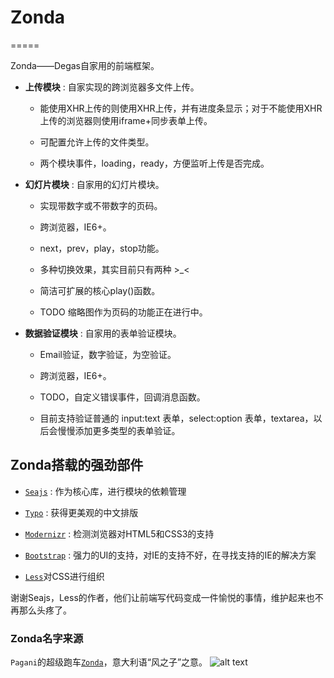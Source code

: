 # Zonda
=====



Zonda——Degas自家用的前端框架。



- **上传模块** : 自家实现的跨浏览器多文件上传。

    + 能使用XHR上传的则使用XHR上传，并有进度条显示；对于不能使用XHR上传的浏览器则使用iframe+同步表单上传。

    + 可配置允许上传的文件类型。

    + 两个模块事件，loading，ready，方便监听上传是否完成。

- **幻灯片模块** : 自家用的幻灯片模块。

    + 实现带数字或不带数字的页码。

    + 跨浏览器，IE6+。

    + next，prev，play，stop功能。

    + 多种切换效果，其实目前只有两种 >_<

    + 简洁可扩展的核心play()函数。

    + TODO 缩略图作为页码的功能正在进行中。

- **数据验证模块** : 自家用的表单验证模块。

    + Email验证，数字验证，为空验证。

    + 跨浏览器，IE6+。

    + TODO，自定义错误事件，回调消息函数。

    + 目前支持验证普通的 input:text 表单，select:option 表单，textarea，以后会慢慢添加更多类型的表单验证。
    
## Zonda搭载的强劲部件

- [`Seajs`](http://seajs.org/docs/#intro) : 作为核心库，进行模块的依赖管理

- [`Typo`](http://typo.sofish.de/) : 获得更美观的中文排版

- [`Modernizr`](http://modernizr.com/) : 检测浏览器对HTML5和CSS3的支持

- [`Bootstrap`](http://twitter.github.com/bootstrap/index.html) : 强力的UI的支持，对IE的支持不好，在寻找支持的IE的解决方案

- [`Less`](http://lesscss.org/)对CSS进行组织

谢谢Seajs，Less的作者，他们让前端写代码变成一件愉悦的事情，维护起来也不再那么头疼了。

### Zonda名字来源

`Pagani`的超级跑车[`Zonda`](http://www.pagani.com/zonda/default.aspx)，意大利语“风之子”之意。
![alt text](http://www.widescreenbackgrounds.net/wallpapers/background-widescreen-white-pagani-zonda-wallpapers.jpg 'Zonda')
